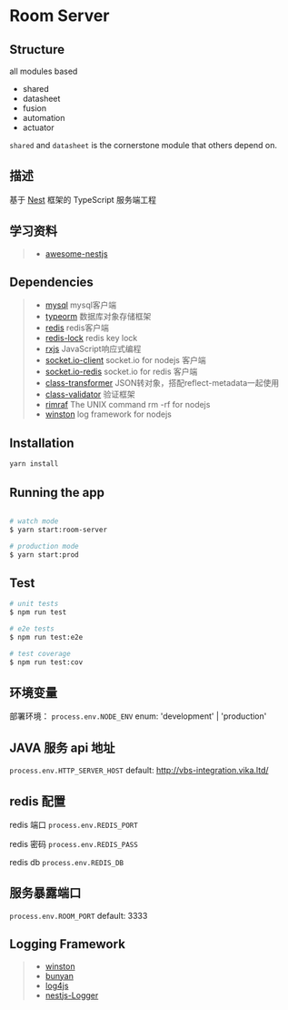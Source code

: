 # Room Server

## Structure

all modules based

- shared
- datasheet
- fusion 
- automation
- actuator


`shared` and `datasheet` is the cornerstone module that others depend on.

## 描述

基于 [Nest](https://github.com/nestjs/nest) 框架的 TypeScript 服务端工程

## 学习资料

> * [awesome-nestjs](https://github.com/juliandavidmr/awesome-nestjs)

## Dependencies

> * [mysql](https://github.com/mysqljs/mysql) mysql客户端
> * [typeorm](https://github.com/typeorm/typeorm) 数据库对象存储框架
> * [redis](https://github.com/luin/ioredis) redis客户端
> * [redis-lock](https://github.com/errorception/redis-lock) redis key lock
> * [rxjs](https://github.com/ReactiveX/RxJS) JavaScript响应式编程
> * [socket.io-client](https://github.com/socketio/socket.io) socket.io for nodejs 客户端
> * [socket.io-redis](https://github.com/socketio/socket.io-redis) socket.io for redis 客户端
> * [class-transformer](https://github.com/typestack/class-transformer) JSON转对象，搭配reflect-metadata一起使用
> * [class-validator](https://github.com/typestack/class-validator) 验证框架
> * [rimraf](https://github.com/isaacs/rimraf) The UNIX command rm -rf for nodejs
> * [winston](https://github.com/winstonjs/winston) log framework for nodejs

## Installation

```bash
yarn install
```

## Running the app

```bash

# watch mode
$ yarn start:room-server

# production mode
$ yarn start:prod
```

## Test

```bash
# unit tests
$ npm run test

# e2e tests
$ npm run test:e2e

# test coverage
$ npm run test:cov
```

## 环境变量

部署环境：
`process.env.NODE_ENV`
enum: 'development' | 'production'

## JAVA 服务 api 地址

`process.env.HTTP_SERVER_HOST`
default: <http://vbs-integration.vika.ltd/>

## redis 配置

redis 端口
`process.env.REDIS_PORT`

redis 密码
`process.env.REDIS_PASS`

redis db
`process.env.REDIS_DB`

## 服务暴露端口

`process.env.ROOM_PORT`
default: 3333

## Logging Framework

> * [winston](https://github.com/winstonjs/winston)
> * [bunyan](https://github.com/trentm/node-bunyan)
> * [log4js](https://github.com/log4js-node/log4js-node)
> * [nestjs-Logger](https://docs.nestjs.com/techniques/logger)
